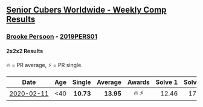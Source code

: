 <style>table {white-space: nowrap;}</style>

## [Senior Cubers Worldwide - Weekly Comp Results](/scw-comp/results/)
### [Brooke Persoon](README.md) - [2019PERS01](https://www.worldcubeassociation.org/persons/2019PERS01?event=222)
#### 2x2x2 Results

<span style="white-space: nowrap;">🔥 = PR average</span>, <span style="white-space: nowrap;">⚡ = PR single</span>.

| Date | Age | Single | Average | Awards | Solve 1 | Solve 2 | Solve 3 | Solve 4 | Solve 5 | Video |
| :--: | :--: | --: | --: | :--: | --: | --: | --: | --: | --: | :-- |
| [2020-02-11](../../results/2020-02-11/222.md) | <40 | **10.73** | **13.95** | 🔥 ⚡ | 12.46 | 17.37 | DNF | 12.03 | **10.73** | [Link](https://www.facebook.com/events/176704156956327/permalink/181292296497513) |


<!-- Global site tag (gtag.js) - Google Analytics -->
<script async src="https://www.googletagmanager.com/gtag/js?id=UA-86348435-3"></script>
<script>window.dataLayer = window.dataLayer || []; function gtag() {dataLayer.push(arguments);} gtag('js', new Date()); gtag('config', 'UA-86348435-3');</script>
